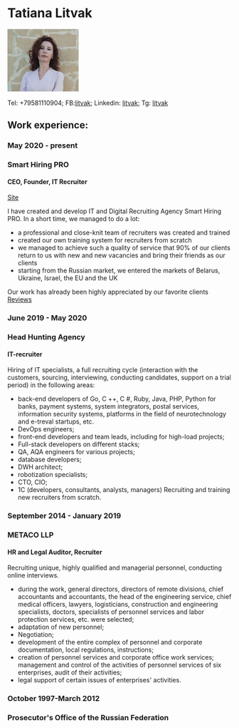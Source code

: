 # Tatiana Litvak
![Tatiana Litvak](/litvak1.jpg)

Tel: +79581110904;  FB:[litvak](https://www.facebook.com/tatiana.litvak.315);  Linkedin: [litvak](linkedin.com/in/tatiana-litvak-00603118a);  Tg: [litvak](https://t.me/Tatiana_Litvak)

## Work experience:

### May 2020 - present 
### Smart Hiring PRO
#### CEO, Founder, IT Recruiter
[Site](https://smarthiring.pro/en/)

I have created and develop IT and Digital Recruiting Agency Smart Hiring PRO.
In a short time, we managed to do a lot:
- a professional and close-knit team of recruiters was created and trained
- created our own training system for recruiters from scratch
- we managed to achieve such a quality of service that 90% of our clients return to us with new and new vacancies and bring their friends as our clients
- starting from the Russian market, we entered the markets of Belarus, Ukraine, Israel, the EU and the UK

Our work has already been highly appreciated by our favorite clients [Reviews](https://docs.google.com/document/d/1VN2UBfRB5hro7NZV7PQi05-UBwxdKDH_L85OX2sxwxA/edit?usp=sharing)

### June 2019 - May 2020
### Head Hunting Agency
#### IT-recruiter 

Hiring of IT specialists, a full recruiting cycle (interaction with the customers, sourcing, interviewing, conducting candidates, support on a trial period) in the following areas:
- baсk-end developers of Go, C ++, C #, Ruby, Java, PHP, Python for banks, payment systems, system integrators, postal services, information security systems, platforms in the field of neurotechnology and e-treval startups, etc.
- DevOps engineers;
- front-end developers and team leads, including for high-load projects;
- Full-stack developers on different stacks;
- QA, AQA engineers for various projects;
- database developers;
- DWH architect;
- robotization specialists;
- CTO, CIO;
- 1C (developers, consultants, analysts, managers)
Recruiting and training new recruiters from scratch.

### September 2014 - January 2019
### METACO LLP
#### HR and Legal Auditor, Recruiter

Recruiting unique, highly qualified and managerial personnel, conducting online interviews.
- during the work, general directors, directors of remote divisions, chief accountants and accountants, the head of the engineering service, chief medical officers, lawyers, logisticians, construction and engineering specialists, doctors, specialists of personnel services and labor protection services, etc. were selected;
- adaptation of new personnel;
- Negotiation;
- development of the entire complex of personnel and corporate documentation, local regulations, instructions;
- creation of personnel services and corporate office work services; management and control of the activities of personnel services of six enterprises, audit of their activities;
- legal support of certain issues of enterprises' activities. 

### October 1997-March 2012
### Prosecutor's Office of the Russian Federation

